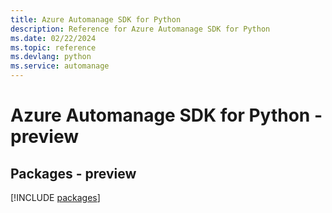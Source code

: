 ```yaml
---
title: Azure Automanage SDK for Python
description: Reference for Azure Automanage SDK for Python
ms.date: 02/22/2024
ms.topic: reference
ms.devlang: python
ms.service: automanage
---
```

# Azure Automanage SDK for Python - preview
## Packages - preview
[!INCLUDE [packages](automanage-index.md)]